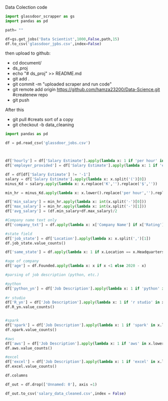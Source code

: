 Data Colection code 

```python
import glassdoor_scrapper as gs
import pandas as pd

path= ""

df=gs.get_jobs('Data Scientist',1000,False,path,15)
df.to_csv('glassdoor_jpbs.csv',index=False)
```
then upload to github:

* cd document/
* ds_proj
* echo "# ds_proj" >> README.md
* git add .
* git commit -m "uploaded scraper and run code"
* git remote add origin https://github.com/hamza23200/Data-Science.git #createnew repo
* git push

After this   
* git pull #creats sort of a copy
* git checkout -b data_cleaning

```python 
import pandas as pd 

df = pd.read_csv('glassdoor_jobs.csv')



df['hourly'] = df['Salary Estimate'].apply(lambda x: 1 if 'per hour' in x.lower() else 0)
df['employer_provided'] = df['Salary Estimate'].apply(lambda x: 1 if 'employer provided salary:' in x.lower() else 0)

df = df[df['Salary Estimate'] != '-1']
salary = df['Salary Estimate'].apply(lambda x: x.split('(')[0])
minus_Kd = salary.apply(lambda x: x.replace('K','').replace('$',''))

min_hr = minus_Kd.apply(lambda x: x.lower().replace('per hour','').replace('employer provided salary:',''))

df['min_salary'] = min_hr.apply(lambda x: int(x.split('-')[0]))
df['max_salary'] = min_hr.apply(lambda x: int(x.split('-')[1]))
df['avg_salary'] = (df.min_salary+df.max_salary)/2

#Company name text only
df['company_txt'] = df.apply(lambda x: x['Company Name'] if x['Rating'] <0 else x['Company Name'][:-3], axis = 1)

#state field 
df['job_state'] = df['Location'].apply(lambda x: x.split(',')[1])
df.job_state.value_counts()

df['same_state'] = df.apply(lambda x: 1 if x.Location == x.Headquarters else 0, axis = 1)

#age of company 
df['age'] = df.Founded.apply(lambda x: x if x <1 else 2020 - x)

#parsing of job description (python, etc.)

#python
df['python_yn'] = df['Job Description'].apply(lambda x: 1 if 'python' in x.lower() else 0)
 
#r studio 
df['R_yn'] = df['Job Description'].apply(lambda x: 1 if 'r studio' in x.lower() or 'r-studio' in x.lower() else 0)
df.R_yn.value_counts()


#spark 
df['spark'] = df['Job Description'].apply(lambda x: 1 if 'spark' in x.lower() else 0)
df.spark.value_counts()

#aws 
df['aws'] = df['Job Description'].apply(lambda x: 1 if 'aws' in x.lower() else 0)
df.aws.value_counts()

#excel
df['excel'] = df['Job Description'].apply(lambda x: 1 if 'excel' in x.lower() else 0)
df.excel.value_counts()

df.columns

df_out = df.drop(['Unnamed: 0'], axis =1)

df_out.to_csv('salary_data_cleaned.csv',index = False)
```
